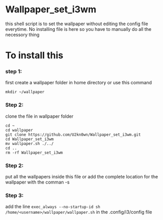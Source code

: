 # Wallpaper_set_i3wm
this shell script is to set the wallpaper without editing the config file everytime. No installing file is here so you have to manually do all the necessory thing 

# To install this
### step 1:
first create a wallpaper folder in home directory or use this command 
```
mkdir ~/wallpaper
```

### Step 2:
clone the file in wallpaper folder
```
cd ~
cd wallpaper
git clone https://github.com/U2kn0wn/Wallpaper_set_i3wm.git
cd Wallpaper_set_i3wm
mv wallpaper.sh ./../
cd ..
rm -rf Wallpaper_set_i3wm
```

### Step 2:
put all the wallpapers inside this file or add the complete location for the wallpaper with the comman -s 

### Step 3:
add the line `exec_always --no-startup-id sh /home/<username>/wallpaper/wallpaper.sh` in the .config/i3/config file
